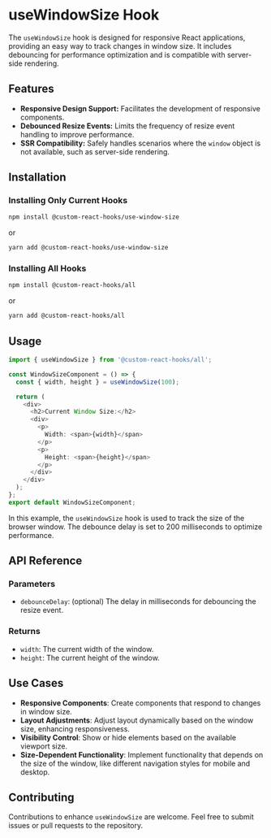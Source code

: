 # useWindowSize Hook

The `useWindowSize` hook is designed for responsive React applications, providing an easy way to track changes in window size. It includes debouncing for performance optimization and is compatible with server-side rendering.

## Features

- **Responsive Design Support:** Facilitates the development of responsive components.
- **Debounced Resize Events:** Limits the frequency of resize event handling to improve performance.
- **SSR Compatibility:** Safely handles scenarios where the `window` object is not available, such as server-side rendering.

## Installation

### Installing Only Current Hooks

```bash
npm install @custom-react-hooks/use-window-size
```

or

```bash
yarn add @custom-react-hooks/use-window-size
```

### Installing All Hooks

```sh
npm install @custom-react-hooks/all
```

or

```sh
yarn add @custom-react-hooks/all
```

## Usage

```typescript
import { useWindowSize } from '@custom-react-hooks/all';

const WindowSizeComponent = () => {
  const { width, height } = useWindowSize(100);

  return (
    <div>
      <h2>Current Window Size:</h2>
      <div>
        <p>
          Width: <span>{width}</span>
        </p>
        <p>
          Height: <span>{height}</span>
        </p>
      </div>
    </div>
  );
};
export default WindowSizeComponent;
```

In this example, the `useWindowSize` hook is used to track the size of the browser window. The debounce delay is set to 200 milliseconds to optimize performance.

## API Reference

### Parameters
- `debounceDelay`: (optional) The delay in milliseconds for debouncing the resize event.

### Returns
  - `width`: The current width of the window.
  - `height`: The current height of the window.


## Use Cases

- **Responsive Components**: Create components that respond to changes in window size.
- **Layout Adjustments**: Adjust layout dynamically based on the window size, enhancing responsiveness.
- **Visibility Control**: Show or hide elements based on the available viewport size.
- **Size-Dependent Functionality**: Implement functionality that depends on the size of the window, like different navigation styles for mobile and desktop.

## Contributing

Contributions to enhance `useWindowSize` are welcome. Feel free to submit issues or pull requests to the repository.

